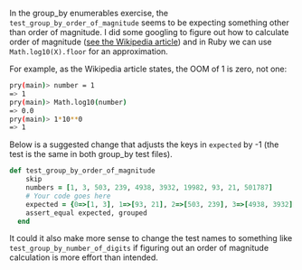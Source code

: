 In the group_by enumerables exercise, the `test_group_by_order_of_magnitude` seems to be expecting something other than order of magnitude. I did some googling to figure out how to calculate order of magnitude ([see the Wikipedia article](https://en.wikipedia.org/wiki/Order_of_magnitude)) and in Ruby we can use `Math.log10(X).floor` for an approximation.

For example, as the Wikipedia article states, the OOM of 1 is zero, not one:

```sh
pry(main)> number = 1
=> 1
pry(main)> Math.log10(number)
=> 0.0
pry(main)> 1*10**0
=> 1
```

Below is a suggested change that adjusts the keys in `expected` by -1 (the test is the same in both group_by test files).
```ruby
def test_group_by_order_of_magnitude
    skip
    numbers = [1, 3, 503, 239, 4938, 3932, 19982, 93, 21, 501787]
    # Your code goes here
    expected = {0=>[1, 3], 1=>[93, 21], 2=>[503, 239], 3=>[4938, 3932], 4=>[19982], 5=>[501787]}
    assert_equal expected, grouped
  end
  ```

It could it also make more sense to change the test names to something like `test_group_by_number_of_digits` if figuring out an order of magnitude calculation is more effort than intended.
